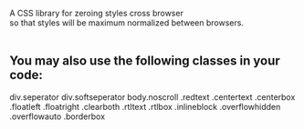 A CSS library for zeroing styles cross browser<br>
so that styles will be maximum normalized between browsers.<br>
<br>

<b>You may also use the following classes in your code:</b><br>
-

div.seperator
div.softseperator
body.noscroll
.redtext
.centertext
.centerbox
.floatleft
.floatright
.clearboth
.rtltext
.rtlbox
.inlineblock
.overflowhidden
.overflowauto
.borderbox
